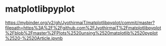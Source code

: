 # matplotlibpyplot

https://mybinder.org/v2/gh/JyothirmaiT/matplotlibpyplot/commit/master?filepath=https%3A%2F%2Fgithub.com%2FJyothirmaiT%2Fmatplotlibpyplot%2Fblob%2Fmaster%2FPlots%2520unsing%2520matplotlib%2520pyplot%2520-%2520Article.ipynb
